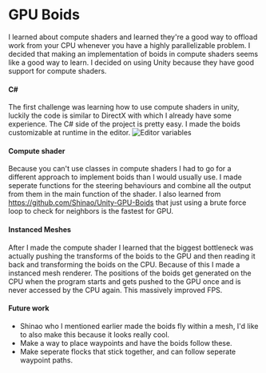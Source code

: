 # GPU Boids
I learned about compute shaders and learned they're a good way to offload work from your CPU whenever you have a highly parallelizable problem. I decided that making an implementation of boids in compute shaders seems like a good way to learn. I decided on using Unity because they have good support for compute shaders.

#### C# 
The first challenge was learning how to use compute shaders in unity, luckily the code is similar to DirectX with which I already have some experience. The C# side of the project is pretty easy. I made the boids customizable at runtime in the editor. 
![Editor variables](https://images2.imgbox.com/92/f3/QgEfKi01_o.png "Editor variables")

#### Compute shader
Because you can't use classes in compute shaders I had to go for a different approach to implement boids than I would usually use. I made seperate functions for the steering behaviours  and combine all the output from them in the main function of the shader. I also learned from https://github.com/Shinao/Unity-GPU-Boids that just using a brute force loop to check for neighbors is the fastest for GPU.

#### Instanced Meshes 
After I made the compute shader I learned that the biggest bottleneck was actually pushing the transforms of the boids to the GPU and then reading it back and transforming the boids on the CPU. Because of this I made a instanced mesh renderer. The positions of the boids get generated on the CPU when the program starts and gets pushed to the GPU once and is never accessed by the CPU again. This massively improved FPS.

#### Future work
- Shinao who I mentioned earlier made the boids fly within a mesh, I'd like to also make this because it looks really cool.
- Make a way to place waypoints and have the boids follow these.
- Make seperate flocks that stick together, and can follow seperate waypoint paths.


